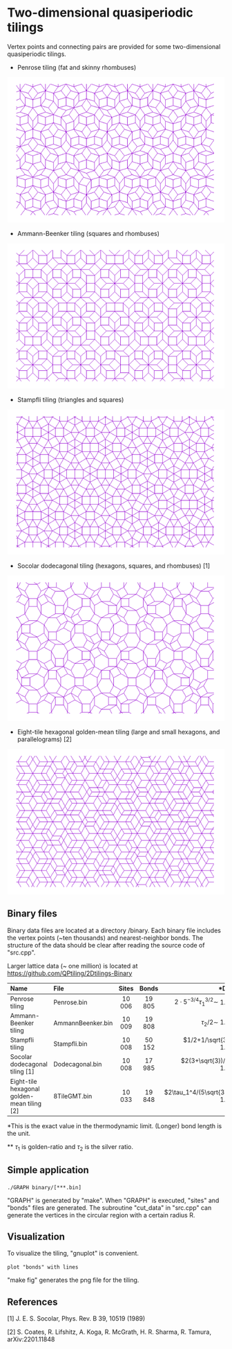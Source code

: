 # Two-dimensional quasiperiodic tilings

Vertex points and connecting pairs are provided for some two-dimensional quasiperiodic tilings. 

- Penrose tiling (fat and skinny rhombuses)

![](figures/Penrose.png)

- Ammann-Beenker tiling (squares and rhombuses)

![](figures/AmmannBeenker.png)

- Stampfli tiling (triangles and squares) 

![](figures/Stampfli.png)

- Socolar dodecagonal tiling (hexagons, squares, and rhombuses) [1]

![](figures/Dodecagonal.png)

- Eight-tile hexagonal golden-mean tiling (large and small hexagons, and parallelograms) [2]

![](figures/8TileGMT.png)



## Binary files
Binary data files are located at a directory /binary. Each binary file includes the vertex points (~ten thousands) and nearest-neighbor bonds. The structure of the data should be clear after reading the source code of "src.cpp". 

Larger lattice data (~ one million) is located at
https://github.com/QPtiling/2Dtilings-Binary

|Name| File | Sites | Bonds | *Density |
|:--|:-----------|:-----------:|:------------:|--:|
|Penrose tiling|Penrose.bin | 10 006 | 19 805    |$2\cdot 5^{-3/4}\tau_1^{3/2}\sim$ 1.23107|
|Ammann-Beenker tiling|AmmannBeenker.bin| 10 009 | 19 808 |$\tau_2/2\sim$ 1.20711|
|Stampfli tiling|Stampfli.bin|10 008| 50 152             |$1/2+1/\sqrt{3}\sim$ 1.07735|
|Socolar dodecagonal tiling [1]|Dodecagonal.bin|10 008|17 985|$2(3+\sqrt{3})/9\sim$ 1.05157|
|Eight-tile hexagonal golden-mean tiling [2]|8TileGMT.bin|10 033| 19 848 |$2\tau_1^4/(5\sqrt{3})\sim$ 1.58289|

*This is the exact value in the thermodynamic limit. (Longer) bond length is the unit.

** $\tau_1$ is golden-ratio and $\tau_2$ is the silver ratio.

## Simple application

`./GRAPH binary/[***.bin]`

"GRAPH" is generated by "make". When "GRAPH" is executed, "sites" and "bonds" files are generated. The subroutine "cut_data" in "src.cpp" can generate the vertices in the circular region with a certain radius R.

## Visualization
To visualize the tiling, "gnuplot" is convenient.

`plot "bonds" with lines`

"make fig" generates the png file for the tiling.

## References

[1] J. E. S. Socolar, Phys. Rev. B 39, 10519 (1989)

[2] S. Coates, R. Lifshitz, A. Koga, R. McGrath, H. R. Sharma, R. Tamura, arXiv:2201.11848
